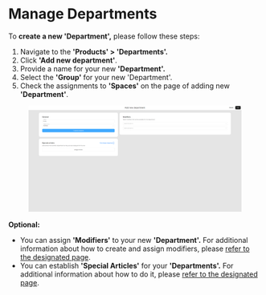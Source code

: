 # Manage Departments

To **create a new 'Department',** please follow these steps:

1. Navigate to the **'Products' > 'Departments'.**
2. Click **'Add new department'**.
3. Provide a name for your new **'Department'.**
4. Select the **'Group'** for your new 'Department'.
5. Check the assignments to **'Spaces'** on the page of adding new **'Department'**.

<figure><img src="../../../.gitbook/assets/Screenshot (19).png" alt=""><figcaption></figcaption></figure>

**Optional:**

* You can assign **'Modifiers'** to your new **'Department'.** For additional information about how to create and assign modifiers, please [refer to the designated page](../../../products/modifiers/create-modifiers-and-assign-them-to-the-article.md).
* You can establish **'Special Articles'** for your **'Departments'.** For additional information about how to do it, please [refer to the designated page](../../../products/departments/special-articles.md).
